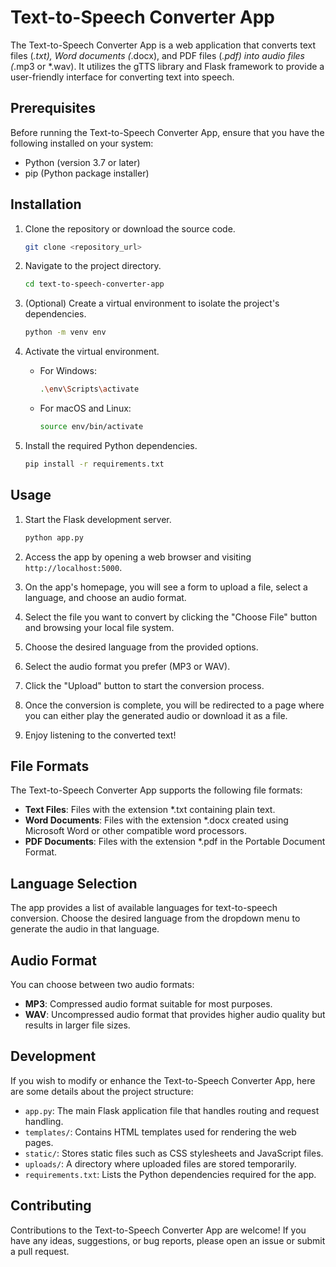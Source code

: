 
# Text-to-Speech Converter App

The Text-to-Speech Converter App is a web application that converts text files (*.txt), Word documents (*.docx), and PDF files (*.pdf) into audio files (*.mp3 or *.wav). It utilizes the gTTS library and Flask framework to provide a user-friendly interface for converting text into speech.

## Prerequisites

Before running the Text-to-Speech Converter App, ensure that you have the following installed on your system:

- Python (version 3.7 or later)
- pip (Python package installer)

## Installation

1. Clone the repository or download the source code.

   ```bash
   git clone <repository_url>
   ```

2. Navigate to the project directory.

   ```bash
   cd text-to-speech-converter-app
   ```

3. (Optional) Create a virtual environment to isolate the project's dependencies.

   ```bash
   python -m venv env
   ```

4. Activate the virtual environment.

   - For Windows:

     ```bash
     .\env\Scripts\activate
     ```

   - For macOS and Linux:

     ```bash
     source env/bin/activate
     ```

5. Install the required Python dependencies.

   ```bash
   pip install -r requirements.txt
   ```

## Usage

1. Start the Flask development server.

   ```bash
   python app.py
   ```

2. Access the app by opening a web browser and visiting `http://localhost:5000`.

3. On the app's homepage, you will see a form to upload a file, select a language, and choose an audio format.

4. Select the file you want to convert by clicking the "Choose File" button and browsing your local file system.

5. Choose the desired language from the provided options.

6. Select the audio format you prefer (MP3 or WAV).

7. Click the "Upload" button to start the conversion process.

8. Once the conversion is complete, you will be redirected to a page where you can either play the generated audio or download it as a file.

9. Enjoy listening to the converted text!

## File Formats

The Text-to-Speech Converter App supports the following file formats:

- **Text Files**: Files with the extension *.txt containing plain text.
- **Word Documents**: Files with the extension *.docx created using Microsoft Word or other compatible word processors.
- **PDF Documents**: Files with the extension *.pdf in the Portable Document Format.

## Language Selection

The app provides a list of available languages for text-to-speech conversion. Choose the desired language from the dropdown menu to generate the audio in that language.

## Audio Format

You can choose between two audio formats:

- **MP3**: Compressed audio format suitable for most purposes.
- **WAV**: Uncompressed audio format that provides higher audio quality but results in larger file sizes.

## Development

If you wish to modify or enhance the Text-to-Speech Converter App, here are some details about the project structure:

- `app.py`: The main Flask application file that handles routing and request handling.
- `templates/`: Contains HTML templates used for rendering the web pages.
- `static/`: Stores static files such as CSS stylesheets and JavaScript files.
- `uploads/`: A directory where uploaded files are stored temporarily.
- `requirements.txt`: Lists the Python dependencies required for the app.

## Contributing

Contributions to the Text-to-Speech Converter App are welcome! If you have any ideas, suggestions, or bug reports, please open an issue or submit a pull request.
